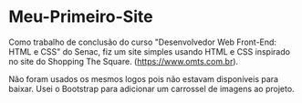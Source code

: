 # Meu-Primeiro-Site
Como trabalho de conclusão do curso "Desenvolvedor Web Front-End: HTML e CSS" do Senac, fiz um site simples usando HTML e CSS inspirado no site do Shopping The Square. (https://www.omts.com.br).

Não foram usados os mesmos logos pois não estavam disponíveis para baixar. Usei o Bootstrap para adicionar um carrossel de imagens ao projeto. 

